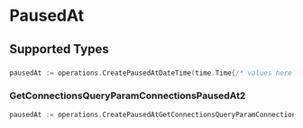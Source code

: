 # PausedAt


## Supported Types

### 

```go
pausedAt := operations.CreatePausedAtDateTime(time.Time{/* values here */})
```

### GetConnectionsQueryParamConnectionsPausedAt2

```go
pausedAt := operations.CreatePausedAtGetConnectionsQueryParamConnectionsPausedAt2(operations.GetConnectionsQueryParamConnectionsPausedAt2{/* values here */})
```

